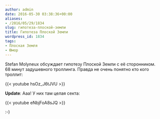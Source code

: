 ```yaml
---
author: admin
date: 2016-05-30 03:38:36+00:00
aliases:
- /2016/05/29/1834
slug: гипотеза-плоской-земли
title: Гипотеза Плоской Земли
wordpress_id: 1834
tags:
- Плоская Земля
- Юмор
---
```


Stefan Molyneux обсуждает гипотезу Плоской Земли с её сторонником. 68 минут задушевного троллинга. Правда не очень понятно кто кого троллит:

{{< youtube hsOz_J6tJVU >}}

<!--more-->

**Update**: Ааа! У них там целая секта:

{{< youtube eNbjFoA8sJQ >}}

:-)
